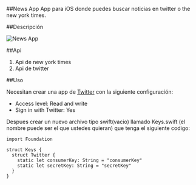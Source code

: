 ##News App
App para iOS donde puedes buscar noticias en twitter o the new york times.

##Descripción

![News App](http://res.cloudinary.com/vincent1bt/image/upload/v1462570588/newsApp_c6twv6.gif "Video demo")


##Api

1. Api de new york times
2. Api de twitter

##Uso

Necesitan crear una app de [Twitter](https://apps.twitter.com)
con la siguiente configuración:

- Access level: Read and write
- Sign in with Twitter:	Yes

Despues crear un nuevo archivo tipo swift(vacio) llamado Keys.swift (el nombre puede ser el que ustedes quieran)
que tenga el siguiente codigo:

```
import Foundation

struct Keys {
  struct Twitter {
    static let consumerKey: String = "consumerKey"
    static let secretKey: String = "secretKey"
  }
}
```
